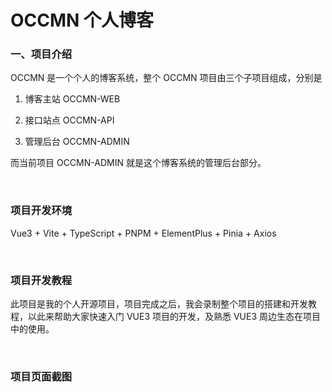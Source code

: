 # OCCMN 个人博客

### 一、项目介绍
OCCMN 是一个个人的博客系统，整个 OCCMN 项目由三个子项目组成，分别是  

1. 博客主站 OCCMN-WEB  

2. 接口站点 OCCMN-API  

3. 管理后台 OCCMN-ADMIN  

而当前项目 OCCMN-ADMIN 就是这个博客系统的管理后台部分。

<br/>

### 项目开发环境

Vue3 + Vite + TypeScript + PNPM + ElementPlus + Pinia + Axios

<br/>

### 项目开发教程

此项目是我的个人开源项目，项目完成之后，我会录制整个项目的搭建和开发教程，以此来帮助大家快速入门 VUE3 项目的开发，及熟悉 VUE3 周边生态在项目中的使用。

<br/>

### 项目页面截图

